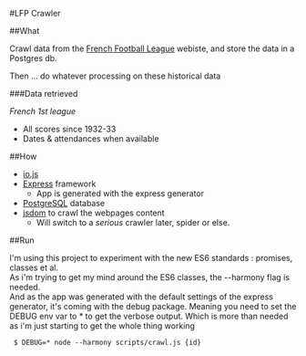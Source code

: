 #LFP Crawler

##What

Crawl data from the [French Football League](http://lfp.fr) webiste, and store the data in a Postgres db.

Then ... do whatever processing on these historical data

###Data retrieved

*French 1st league*

* All scores since 1932-33
* Dates & attendances when available

##How

* [io.js](https://iojs.org/en/index.html)
* [Express](http://expressjs.com/) framework
	* App is generated with the express generator
* [PostgreSQL](http://www.postgresql.org/) database
* [jsdom](https://www.npmjs.com/package/jsdom) to crawl the webpages content
	* Will switch to a *serious* crawler later, spider or else.


##Run

I'm using this project to experiment with the new ES6 standards : promises, classes et al.  
As i'm trying to get my mind around the ES6 classes, the --harmony flag is needed.  
And as the app was generated with the default settings of the express generator, it's coming with the debug package.  Meaning you need to set the DEBUG env var to * to get the verbose output. Which is more than needed as i'm just starting to get the whole thing working


```
 $ DEBUG=* node --harmony scripts/crawl.js {id}
```

